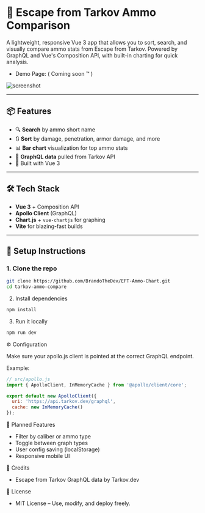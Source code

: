 # 🔫 Escape from Tarkov Ammo Comparison

A lightweight, responsive Vue 3 app that allows you to sort, search, and visually compare ammo stats from Escape from Tarkov. Powered by GraphQL and Vue's Composition API, with built-in charting for quick analysis.
- Demo Page: ( Coming soon :tm: )

![screenshot](https://github.com/BrandoTheDev/EFT-Ammo-Chart/preview.png)

---

## 📦 Features

- 🔍 **Search** by ammo short name
- 🔃 **Sort** by damage, penetration, armor damage, and more
- 📊 **Bar chart** visualization for top ammo stats
- 💬 **GraphQL data** pulled from Tarkov API
- 🧠 Built with Vue 3

---

## 🛠️ Tech Stack

- **Vue 3** + Composition API
- **Apollo Client** (GraphQL)
- **Chart.js** + `vue-chartjs` for graphing
- **Vite** for blazing-fast builds

---

## 🚀 Setup Instructions

### 1. Clone the repo

```bash
git clone https://github.com/BrandoTheDev/EFT-Ammo-Chart.git
cd tarkov-ammo-compare
```

2. Install dependencies
```bash
npm install
```

3. Run it locally
```bash
npm run dev
```

⚙️ Configuration

Make sure your apollo.js client is pointed at the correct GraphQL endpoint.

Example:
```js
// src/apollo.js
import { ApolloClient, InMemoryCache } from '@apollo/client/core';

export default new ApolloClient({
  uri: 'https://api.tarkov.dev/graphql',
  cache: new InMemoryCache()
});
```

🔮 Planned Features
- Filter by caliber or ammo type
- Toggle between graph types
- User config saving (localStorage)
- Responsive mobile UI

🤘 Credits
- Escape from Tarkov GraphQL data by Tarkov.dev

📜 License
- MIT License – Use, modify, and deploy freely.
